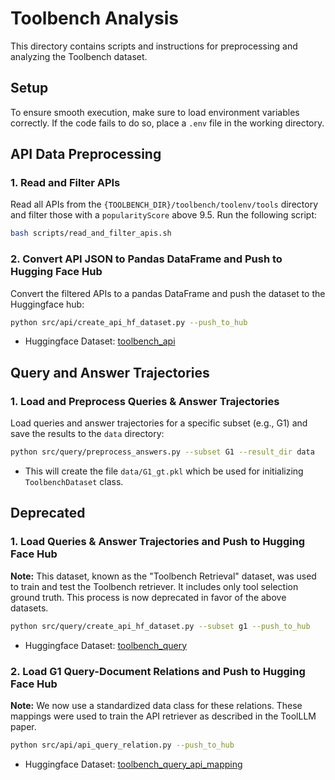 # Toolbench Analysis

This directory contains scripts and instructions for preprocessing and analyzing the Toolbench dataset.

## Setup
To ensure smooth execution, make sure to load environment variables correctly. If the code fails to do so, place a `.env` file in the working directory.

## API Data Preprocessing

### 1. Read and Filter APIs
Read all APIs from the `{TOOLBENCH_DIR}/toolbench/toolenv/tools` directory and filter those with a `popularityScore` above 9.5.
Run the following script:

```bash
bash scripts/read_and_filter_apis.sh
```

### 2. Convert API JSON to Pandas DataFrame and Push to Hugging Face Hub
Convert the filtered APIs to a pandas DataFrame and push the dataset to the Huggingface hub:

```bash
python src/api/create_api_hf_dataset.py --push_to_hub
```

* Huggingface Dataset: [toolbench_api](https://huggingface.co/datasets/MerlynMind/toolbench_api)

## Query and Answer Trajectories

### 1. Load and Preprocess Queries & Answer Trajectories
Load queries and answer trajectories for a specific subset (e.g., G1) and save the results to the `data` directory:

```bash
python src/query/preprocess_answers.py --subset G1 --result_dir data
```

* This will create the file `data/G1_gt.pkl` which be used for initializing `ToolbenchDataset` class.

## Deprecated

### 1. Load Queries & Answer Trajectories and Push to Hugging Face Hub
**Note:** This dataset, known as the "Toolbench Retrieval" dataset, was used to train and test the Toolbench retriever. It includes only tool selection ground truth. This process is now deprecated in favor of the above datasets.

```bash
python src/query/create_api_hf_dataset.py --subset g1 --push_to_hub
```

* Huggingface Dataset: [toolbench_query](https://huggingface.co/datasets/MerlynMind/toolbench_query)

### 2. Load G1 Query-Document Relations and Push to Hugging Face Hub
**Note:** We now use a standardized data class for these relations. These mappings were used to train the API retriever as described in the ToolLLM paper.

```bash
python src/api/api_query_relation.py --push_to_hub
```

* Huggingface Dataset: [toolbench_query_api_mapping](https://huggingface.co/datasets/MerlynMind/toolbench_query_api_mapping)